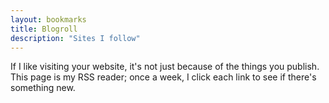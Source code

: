 ```yaml
---
layout: bookmarks
title: Blogroll
description: "Sites I follow"
---
```

If I like visiting your website, it's not just because of the things you publish. This page is my RSS reader; once a week, I click each link to see if there's something new.